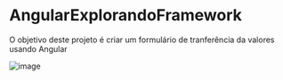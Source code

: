 # AngularExplorandoFramework

O objetivo deste projeto é criar um formulário de tranferência da valores usando Angular

![image](https://user-images.githubusercontent.com/31899234/209481875-8535ba9b-07a6-42a2-aa17-1ef5b74fdf44.png)

